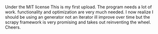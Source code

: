 Under the MIT license
This is my first upload. The program needs a lot of work. functionality and optimization are very much needed.
I now realize I should be using an generator not an iterator ill improve over time but the scrapy 
framework is very promising and takes out reinventing the wheel. Cheers.

